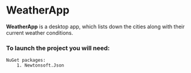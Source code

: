 # WeatherApp
**WeatherApp** is a desktop app, which lists down the cities along with their current weather conditions. 
### To launch the project you will need:
	NuGet packages:
		1. Newtonsoft.Json